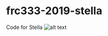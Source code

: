 # frc333-2019-stella
Code for Stella
![alt text](https://www.google.com/url?sa=i&url=https%3A%2F%2Fsecure.givelively.org%2Fevent%2Ffirst-nyc%2Ffrc-new-york-city-regional&psig=AOvVaw3p7SEqES_GVoCrCM-81XzB&ust=1616002041568000&source=images&cd=vfe&ved=0CAIQjRxqFwoTCPCX4e-qte8CFQAAAAAdAAAAABAY)
